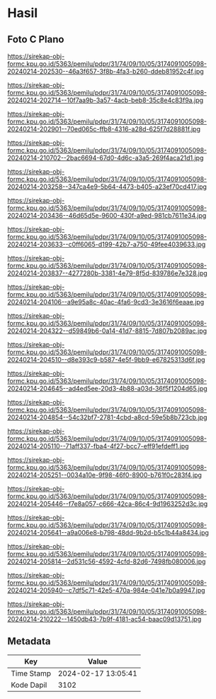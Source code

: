 # Hasil

## Foto C Plano

https://sirekap-obj-formc.kpu.go.id/5363/pemilu/pdpr/31/74/09/10/05/3174091005098-20240214-202530--46a3f657-3f8b-4fa3-b260-ddeb81952c4f.jpg

https://sirekap-obj-formc.kpu.go.id/5363/pemilu/pdpr/31/74/09/10/05/3174091005098-20240214-202714--10f7aa9b-3a57-4acb-beb8-35c8e4c83f9a.jpg

https://sirekap-obj-formc.kpu.go.id/5363/pemilu/pdpr/31/74/09/10/05/3174091005098-20240214-202901--70ed065c-ffb8-4316-a28d-625f7d28881f.jpg

https://sirekap-obj-formc.kpu.go.id/5363/pemilu/pdpr/31/74/09/10/05/3174091005098-20240214-210702--2bac6694-67d0-4d6c-a3a5-269f4aca21d1.jpg

https://sirekap-obj-formc.kpu.go.id/5363/pemilu/pdpr/31/74/09/10/05/3174091005098-20240214-203258--347ca4e9-5b64-4473-b405-a23ef70cd417.jpg

https://sirekap-obj-formc.kpu.go.id/5363/pemilu/pdpr/31/74/09/10/05/3174091005098-20240214-203436--46d65d5e-9600-430f-a9ed-981cb7611e34.jpg

https://sirekap-obj-formc.kpu.go.id/5363/pemilu/pdpr/31/74/09/10/05/3174091005098-20240214-203633--c0ff6065-d199-42b7-a750-49fee4039633.jpg

https://sirekap-obj-formc.kpu.go.id/5363/pemilu/pdpr/31/74/09/10/05/3174091005098-20240214-203837--4277280b-3381-4e79-8f5d-839786e7e328.jpg

https://sirekap-obj-formc.kpu.go.id/5363/pemilu/pdpr/31/74/09/10/05/3174091005098-20240214-204106--a9e95a8c-40ac-4fa6-9cd3-3e3616f6eaae.jpg

https://sirekap-obj-formc.kpu.go.id/5363/pemilu/pdpr/31/74/09/10/05/3174091005098-20240214-204322--d59849b6-0a14-41d7-8815-7d807b2089ac.jpg

https://sirekap-obj-formc.kpu.go.id/5363/pemilu/pdpr/31/74/09/10/05/3174091005098-20240214-204510--d8e393c9-b587-4e5f-9bb9-e67825313d6f.jpg

https://sirekap-obj-formc.kpu.go.id/5363/pemilu/pdpr/31/74/09/10/05/3174091005098-20240214-204645--ad4ed5ee-20d3-4b88-a03d-36f5f1204d65.jpg

https://sirekap-obj-formc.kpu.go.id/5363/pemilu/pdpr/31/74/09/10/05/3174091005098-20240214-204854--54c32bf7-2781-4cbd-a8cd-59e5b8b723cb.jpg

https://sirekap-obj-formc.kpu.go.id/5363/pemilu/pdpr/31/74/09/10/05/3174091005098-20240214-205110--71aff337-fba4-4f27-bcc7-eff91efdeff1.jpg

https://sirekap-obj-formc.kpu.go.id/5363/pemilu/pdpr/31/74/09/10/05/3174091005098-20240214-205251--0034a10e-9f98-46f0-8900-b761f0c283f4.jpg

https://sirekap-obj-formc.kpu.go.id/5363/pemilu/pdpr/31/74/09/10/05/3174091005098-20240214-205446--f7e8a057-c666-42ca-86c4-9d1963252d3c.jpg

https://sirekap-obj-formc.kpu.go.id/5363/pemilu/pdpr/31/74/09/10/05/3174091005098-20240214-205641--a9a006e8-b798-48dd-9b2d-b5c1b44a8434.jpg

https://sirekap-obj-formc.kpu.go.id/5363/pemilu/pdpr/31/74/09/10/05/3174091005098-20240214-205814--2d531c56-4592-4cfd-82d6-7498fb080006.jpg

https://sirekap-obj-formc.kpu.go.id/5363/pemilu/pdpr/31/74/09/10/05/3174091005098-20240214-205940--c7df5c71-42e5-470a-984e-041e7b0a9947.jpg

https://sirekap-obj-formc.kpu.go.id/5363/pemilu/pdpr/31/74/09/10/05/3174091005098-20240214-210222--1450db43-7b9f-4181-ac54-baac09d13751.jpg


## Metadata

| Key        | Value               |
| ---------- | ------------------- |
| Time Stamp | 2024-02-17 13:05:41 |
| Kode Dapil | 3102                |



